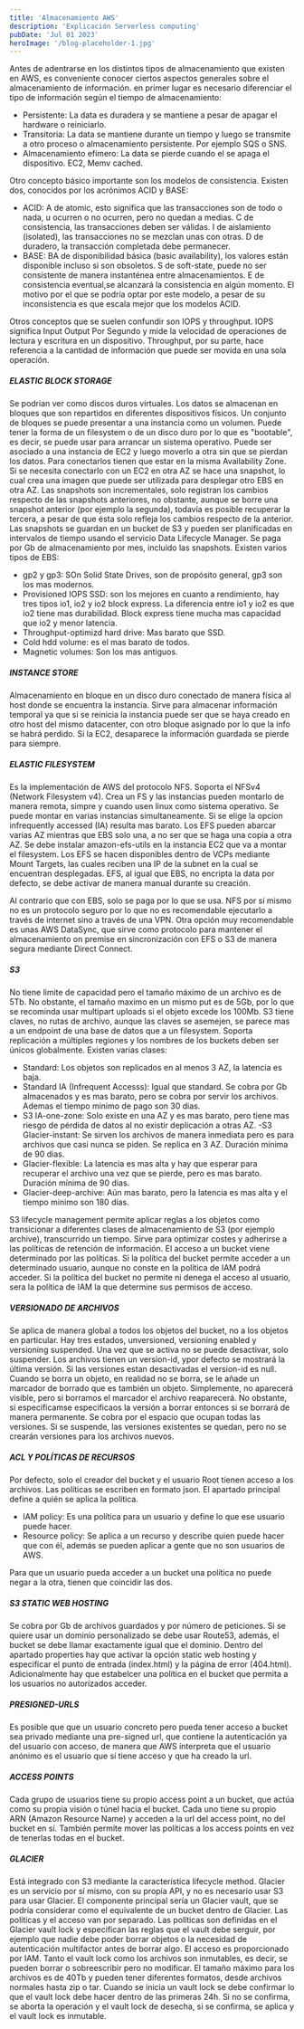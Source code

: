 ```yaml
---
title: 'Almacenamiento AWS'
description: 'Explicación Serverless computing'
pubDate: 'Jul 01 2023'
heroImage: '/blog-placeholder-1.jpg'
---
```


Antes de adentrarse en los distintos tipos de almacenamiento que existen en AWS, es conveniente conocer ciertos aspectos generales sobre el almacenamiento de información. en primer lugar es necesario diferenciar el tipo de información según el tiempo de almacenamiento:
- Persistente: La data es duradera y se mantiene a pesar de apagar el hardware o reiniciarlo.
- Transitoria: La data se mantiene durante un tiempo y luego se transmite a otro proceso o almacenamiento persistente. Por ejemplo SQS o SNS.
- Almacenamiento efímero: La data se pierde cuando el se apaga el dispositivo. EC2, Memv
cached.

Otro concepto básico importante son los modelos de consistencia. Existen dos, conocidos por los acrónimos ACID y BASE:
- ACID: A de atomic, esto significa que las transacciones son de todo o nada, u ocurren o no ocurren, pero no quedan a medias. C de consistencia, las transacciones deben ser válidas. I de aislamiento (isolated), las transacciones no se mezclan unas con otras. D de duradero, la transacción completada debe permanecer.
- BASE: BA de disponibilidad básica (basic availability), los valores están disponible incluso si son obsoletos. S de soft-state, puede no ser consistente de manera instanténea entre almacenamientos. E de consistencia eventual,se alcanzará la consistencia en algún momento. El motivo por el que se podría optar por este modelo, a pesar de su inconsistencia es que escala mejor que los modelos ACID.

Otros conceptos que se suelen confundir son IOPS y throughput. IOPS significa Input Output Por Segundo y mide la velocidad de operaciones de lectura y escritura en un dispositivo. Throughput, por su parte, hace referencia a la cantidad de información que puede ser movida en una sola operación.



##### ELASTIC BLOCK STORAGE
Se podrian ver como discos duros virtuales. Los datos se almacenan en bloques que son repartidos en diferentes dispositivos físicos. Un conjunto de bloques se puede presentar a una instancia como un volumen. Puede tener la forma de un filesystem o de un disco duro por lo que es "bootable", es decir, se puede usar para arrancar un sistema operativo. Puede ser asociado a una instancia de EC2 y luego moverlo a otra sin que se pierdan los datos. Para conectarlos tienen que estar en la misma Availability Zone. Si se necesita conectarlo con un EC2 en otra AZ se hace una snapshot, lo cual crea una imagen que puede ser utilizada para desplegar otro EBS en otra AZ. Las snapshots son incrementales, solo registran los cambios respecto de las snapshots anteriores, no obstante, aunque se borre una snapshot anterior (por ejemplo la segunda), todavía es posible recuperar la tercera, a pesar de que ésta solo refleja los cambios respecto de la anterior. Las snapshots se guardan en un bucket de S3 y pueden ser planificadas en intervalos de tiempo usando el servicio Data Lifecycle Manager. Se paga por Gb de almacenamiento por mes, incluido las snapshots. Existen varios tipos de EBS:
- gp2 y gp3: SOn Solid State Drives, son de propósito general, gp3 son los mas modernos.
- Provisioned IOPS SSD: son los mejores en cuanto a rendimiento, hay tres tipos io1, io2 y io2 block express. La diferencia entre io1 y io2 es que io2 tiene mas durabilidad. Block express tiene mucha mas capacidad que io2 y menor latencia.
- Throughput-optimizd hard drive: Mas barato que SSD.
- Cold hdd volume: es el mas barato de todos.
- Magnetic volumes: Son los mas antiguos.


##### INSTANCE STORE
Almacenamiento en bloque en un disco duro conectado de manera física al host donde se encuentra la instancia. Sirve para almacenar información temporal ya que si se reinicia la instancia puede ser que se haya creado en otro host del mismo datacenter, con otro bloque asignado por lo que la info se habrá perdido. Si la EC2, desaparece la información guardada se pierde para siempre.

##### ELASTIC FILESYSTEM 
Es la implementación de AWS del protocolo NFS. Soporta el NFSv4 (Network Filesystem v4). Crea un FS y las instancias pueden montarlo de manera remota, simpre y cuando usen linux como sistema operativo. Se puede montar en varias instancias simultaneamente. Si se elige la opcion infrequently accessed (IA) resulta mas barato. Los EFS pueden abarcar varias AZ mientras que EBS solo una, a no ser que se haga una copia a otra AZ. Se debe instalar amazon-efs-utils en la instancia EC2 que va a montar el filesystem. Los EFS se hacen disponibles dentro de VCPs mediante Mount Targets, las cuales reciben una IP de la subnet en la cual se encuentran desplegadas. EFS, al igual que EBS, no encripta la data por defecto, se debe activar de manera manual durante su creación.

Al contrario que con EBS, solo se paga por lo que se usa. NFS por sí mismo no es un protocolo seguro por lo que no es recomendable ejecutarlo a través de internet sino a través de una VPN. Otra opción muy recomendable es unas AWS DataSync, que sirve como protocolo para mantener el almacenamiento on premise en sincronización con EFS o S3 de manera segura mediante Direct Connect.


##### S3
No tiene limite de capacidad pero el tamaño máximo de un archivo es de 5Tb. No obstante, el tamaño maximo en un mismo put es de 5Gb, por lo que se recominda usar multipart uploads si el objeto excede los 100Mb. S3 tiene claves, no rutas de archivo, aunque las claves se asemejen, se parece mas a un endpoint de una base de datos que a un filesystem. Soporta replicación a múltiples regiones y los nombres de los buckets deben ser únicos globalmente. Existen varias clases:
- Standard:  Los objetos son replicados en al menos 3 AZ, la latencia es baja.
- Standard IA (Infrequent Accesss): Igual que standard. Se cobra por Gb almacenados y es mas barato, pero se cobra por servir los archivos. Ademas el tiempo minimo de pago son 30 dias.
- S3 IA-one-zone: Solo existe en una AZ y es mas barato, pero tiene mas riesgo de pérdida de datos al no existir deplicación a otras AZ.
-S3 Glacier-instant: Se sirven los archivos de manera inmediata pero es para archivos que casi nunca se piden. Se replica en 3 AZ. Duración mínima de 90 dias.
- Glacier-flexible: La latencia es mas alta y hay que esperar para recuperar el archivo una vez que se pierde, pero es mas barato. Duración mínima de 90 dias.
- Glacier-deep-archive: Aún mas barato, pero la latencia es mas alta y el tiempo minimo son 180 días.

S3 lifecycle management permite aplicar reglas a los objetos como transicionar a diferentes clases de almacenamiento de S3 (por ejemplo archive), transcurrido un tiempo. Sirve para optimizar costes y adherirse a las políticas de retención de información. El acceso a un bucket viene determinado por las políticas. Si la política del bucket permite acceder a un determinado usuario, aunque no conste en la política de IAM podrá acceder. Si la política del bucket no permite ni denega el acceso al usuario, sera la política de IAM la que determine sus permisos de acceso.

##### VERSIONADO DE ARCHIVOS
Se aplica de manera global a todos los objetos del bucket, no a los objetos en particular. Hay tres estados, unversioned, versioning enabled y versioning suspended. Una vez que se activa no se puede desactivar, solo suspender. Los archivos tienen un version-id, ypor defecto se mostrará la última versión. Si las versiones estan desactivadas el version-id es null. Cuando se borra un objeto, en realidad no se borra, se le añade un marcador de borrado que es también un objeto. Simplemente, no aparecerá visible, pero si borramos el marcador el archivo reaparecerá. No obstante, si especificamse especificaos la versión a borrar entonces si se borrará de manera permanente. Se cobra por el espacio que ocupan todas las versiones. Si se suspende, las versiones existentes se quedan, pero no se crearán versiones para los archivos nuevos.

##### ACL Y POLÍTICAS DE RECURSOS
Por defecto, solo el creador del bucket y el usuario Root tienen acceso a los archivos. Las políticas se escriben en formato json. El apartado principal define a quién se aplica la política.
- IAM policy: Es una política para un usuario y define lo que ese usuario puede hacer.
- Resource policy: Se aplica a un recurso y describe quien puede hacer que con él, además se pueden aplicar a gente que no son usuarios de AWS.

Para que un usuario pueda acceder a un bucket una política no puede negar a la otra, tienen que coincidir las dos.

##### S3 STATIC WEB HOSTING
Se cobra por Gb de archivos guardados y por número de peticiones. Si se quiere usar un dominio personalizado se debe usar Route53, además, el bucket se debe llamar exactamente igual que el dominio. Dentro del apartado properties hay que activar la opción static web hosting y especificar el punto de entrada (index.html) y la página de error (404.html). Adicionalmente hay que estabelcer una política en el bucket que permita a los usuarios no autorizados acceder.

##### PRESIGNED-URLS
Es posible que que un usuario concreto pero pueda tener acceso a bucket sea privado mediante una pre-signed url, que contiene la autenticación ya del usuario con acceso, de manera que AWS interpreta que el usuario anónimo es el usuario que sí tiene acceso y que ha creado la url.

##### ACCESS POINTS
Cada grupo de usuarios tiene su propio access point a un bucket, que actúa como su propia visión o  túnel hacia el bucket. Cada uno tiene su propio ARN (Amazon Resource Name) y acceden a la url del access point, no del bucket en sí. También permite mover las políticas a los access points en vez de tenerlas todas en el bucket.

##### GLACIER
Está integrado con S3 mediante la característica lifecycle method. Glacier es un servicio por sí mismo, con su propia API, y no es necesario usar S3 para usar Glacier. El componente principal sería un Glacier vault, que se podría considerar como el equivalente de un bucket dentro de Glacier. Las políticas y el acceso van por separado. Las políticas son definidas en el Glacier vault lock y especifican las reglas que el vault debe serguir, por ejemplo que nadie debe poder borrar objetos o la necesidad de autenticación multifactor antes de borrar algo. El acceso es proporcionado por IAM. Tanto el vault lock como los archivos son inmutables, es decir, se pueden borrar o sobreescribir pero no modificar. El tamaño máximo para los archivos es de 40Tb y pueden tener diferentes formatos, desde archivos normales hasta zip o tar. Cuando se inicia un vault lock se debe confirmar lo que el vault lock debe hacer dentro de las primeras 24h. Si no se confirma, se aborta la operación y el vault lock de desecha, si se confirma, se aplica y el vault lock es inmutable.


